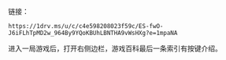 链接：
```
https://1drv.ms/u/c/c4e598208023f59c/ES-fwO-J6iFLhTpMD2w_964By9YQoKBUhLBNTHA9vWsHXg?e=1mpaNA
```
进入一局游戏后，打开右侧边栏，游戏百科最后一条索引有按键介绍。
